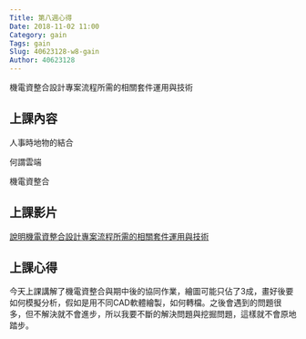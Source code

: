 ```yaml
---
Title: 第八週心得
Date: 2018-11-02 11:00
Category: gain
Tags: gain
Slug: 40623128-w8-gain
Author: 40623128
---
```


機電資整合設計專案流程所需的相關套件運用與技術

<!-- PELICAN_END_SUMMARY -->

上課內容 
----

人事時地物的結合

何謂雲端

機電資整合

上課影片
----

[說明機電資整合設計專案流程所需的相關套件運用與技術](https://youtu.be/yAzfQm2gBEQ)

上課心得
----

今天上課講解了機電資整合與期中後的協同作業，繪圖可能只佔了3成，畫好後要如何模擬分析，假如是用不同CAD軟體繪製，如何轉檔。之後會遇到的問題很多，但不解決就不會進步，所以我要不斷的解決問題與挖掘問題，這樣就不會原地踏步。